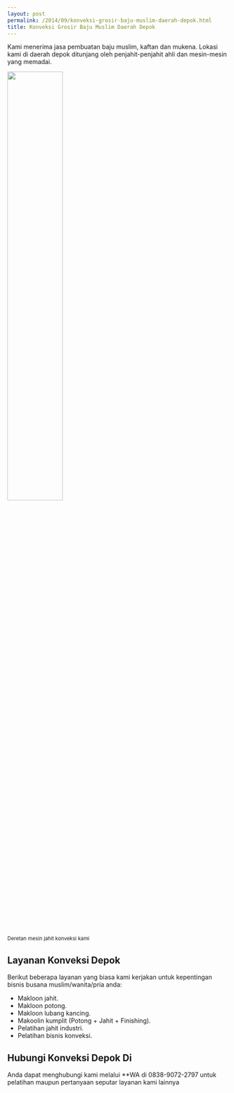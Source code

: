 ```yaml
---
layout: post
permalink: /2014/09/konveksi-grosir-baju-muslim-daerah-depok.html
title: Konveksi Grosir Baju Muslim Daerah Depok
---
```

Kami menerima jasa pembuatan baju muslim, kaftan dan mukena. Lokasi kami di daerah depok ditunjang oleh penjahit-penjahit ahli dan mesin-mesin yang memadai.

<img border="0" src="https://lh4.ggpht.com/-aGUxkvpcInI/VBKKfSrgPZI/AAAAAAAABhE/vCco1Imw2H0/s640/20140909_101800.jpg" style="margin-left: auto; margin-right: auto;" width="50%">

<small>Deretan mesin jahit konveksi kami</small>

## Layanan Konveksi Depok
Berikut beberapa layanan yang biasa kami kerjakan untuk kepentingan bisnis busana muslim/wanita/pria anda:
- Makloon jahit.
- Makloon potong.
- Makloon lubang kancing.
- Makoolin kumplit (Potong + Jahit + Finishing).
- Pelatihan jahit industri.
- Pelatihan bisnis konveksi.

## Hubungi Konveksi Depok Di
Anda dapat menghubungi kami melalui **WA di 0838-9072-2797 untuk pelatihan maupun pertanyaan seputar layanan kami lainnya

